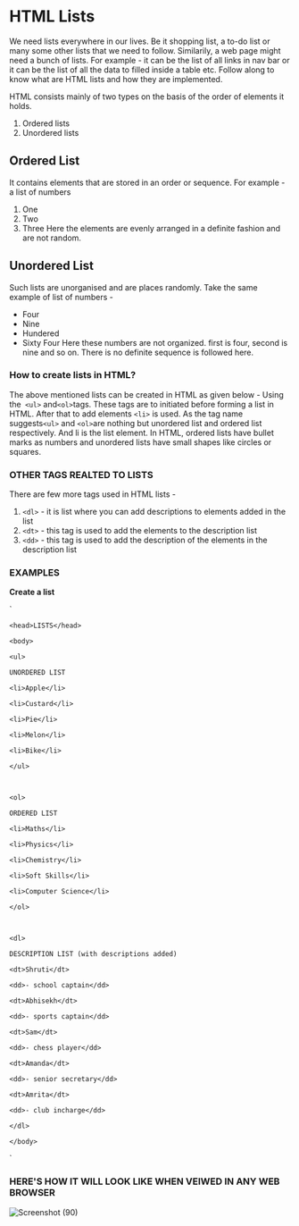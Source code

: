 # HTML Lists

We need lists everywhere in our lives. Be it shopping list, a to-do list or many some other lists that we need to follow. Similarily, a web page might need a bunch of lists. For example - it can be the list of all links in nav bar or it can be the list of all the data to filled inside a table etc. Follow along to know what are HTML lists and how they are implemented.

HTML consists mainly of two types on the basis of the order of elements it holds.
1. Ordered lists
2. Unordered lists

## Ordered List

It contains elements that are stored in an order or sequence. For example - a list of numbers
1. One
2. Two
3. Three
Here the elements are evenly arranged in a definite fashion and are not random.

## Unordered List
Such lists are unorganised and are places randomly. Take the same example of list of numbers -
- Four
- Nine
- Hundered
- Sixty Four
Here these numbers are not organized. first is four, second is nine and so on. There is no definite sequence is followed here.

### How to create lists in HTML?
The above mentioned lists can be created in HTML as given below -
Using the` <ul>` and` <ol> `tags. These tags are to initiated before forming a list in HTML. After that to add elements `<li>` is used.
As the tag name suggests`<ul>` and `<ol>`are nothing but unordered list and ordered list respectively. And li is the list element. In HTML, ordered lists have bullet marks as numbers and unordered lists have small shapes like circles or squares.

### OTHER TAGS REALTED TO LISTS
There are few more tags used in HTML lists -
1. `<dl>` - it is list where you can add descriptions to elements added in the list
2. `<dt>` - this tag is used to add the elements to the description list
3. `<dd>` - this tag is used to add the description of the elements in the description list

### EXAMPLES
**Create a list**

` <html>

	<head>LISTS</head>

	<body>

	<ul>

	UNORDERED LIST

	<li>Apple</li>

	<li>Custard</li>

	<li>Pie</li>

	<li>Melon</li>

	<li>Bike</li>

	</ul>

	  

	<ol>

	ORDERED LIST

	<li>Maths</li>

	<li>Physics</li>

	<li>Chemistry</li>

	<li>Soft Skills</li>

	<li>Computer Science</li>

	</ol>

	  

	<dl>

	DESCRIPTION LIST (with descriptions added)

	<dt>Shruti</dt>

	<dd>- school captain</dd>

	<dt>Abhisekh</dt>

	<dd>- sports captain</dd>

	<dt>Sam</dt>

	<dd>- chess player</dd>

	<dt>Amanda</dt>

	<dd>- senior secretary</dd>

	<dt>Amrita</dt>

	<dd>- club incharge</dd>

	</dl>

	</body>
</html> `

### HERE'S HOW IT WILL LOOK LIKE WHEN VEIWED IN ANY WEB BROWSER

![Screenshot (90)](https://user-images.githubusercontent.com/71889838/134722755-93a6a1ef-aa8b-4636-bf6c-750d8a635186.png)
